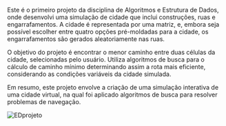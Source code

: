 Este é o primeiro projeto da disciplina de Algoritmos e Estrutura de Dados, onde desenvolvi uma simulação de cidade que inclui construções, ruas e engarrafamentos. A cidade é representada por uma matriz, e, embora seja possível escolher entre quatro opções pré-moldadas para a cidade, os engarrafamentos são gerados aleatoriamente nas ruas.

O objetivo do projeto é encontrar o menor caminho entre duas células da cidade, selecionadas pelo usuário. Utiliza algoritmos de busca para o cálculo de caminho mínimo determinando assim a rota mais eficiente, considerando as condições variáveis da cidade simulada.

Em resumo, este projeto envolve a criação de uma simulação interativa de uma cidade virtual, na qual foi aplicado algoritmos de busca para resolver problemas de navegação.

![EDprojeto](https://github.com/Pancosta/EDprojeto/assets/25846267/80455906-98cc-4374-9059-052f7531567d)
